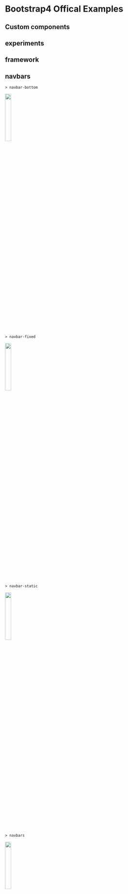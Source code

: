# Bootstrap4 Offical Examples
## Custom components
## experiments
## framework
## navbars
    > navbar-bottom
<img src="https://github.com/colorain549/bootstrap4-examples/navbars/images/1.png" width="20%" height="20%">

    > navbar-fixed
<img src="https://github.com/colorain549/bootstrap4-examples/navbars/images/2.png" width="20%" height="20%">

    > navbar-static
<img src="https://github.com/colorain549/bootstrap4-examples/navbars/images/3.png" width="20%" height="20%">

    > navbars
<img src="https://github.com/colorain549/bootstrap4-examples/navbars/images/4.png" width="20%" height="20%">


